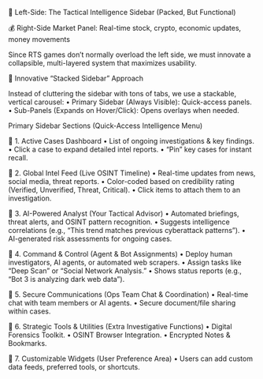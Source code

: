📌 Left-Side: The Tactical Intelligence Sidebar (Packed, But Functional)

💰 Right-Side Market Panel: Real-time stock, crypto, economic updates, money movements

Since RTS games don’t normally overload the left side, we must innovate a collapsible, multi-layered system that maximizes usability.

🔳 Innovative “Stacked Sidebar” Approach

Instead of cluttering the sidebar with tons of tabs, we use a stackable, vertical carousel:
	•	Primary Sidebar (Always Visible): Quick-access panels.
	•	Sub-Panels (Expands on Hover/Click): Opens overlays when needed.

Primary Sidebar Sections (Quick-Access Intelligence Menu)

📌 1. Active Cases Dashboard
	•	List of ongoing investigations & key findings.
	•	Click a case to expand detailed intel reports.
	•	“Pin” key cases for instant recall.

📌 2. Global Intel Feed (Live OSINT Timeline)
	•	Real-time updates from news, social media, threat reports.
	•	Color-coded based on credibility rating (Verified, Unverified, Threat, Critical).
	•	Click items to attach them to an investigation.

📌 3. AI-Powered Analyst (Your Tactical Advisor)
	•	Automated briefings, threat alerts, and OSINT pattern recognition.
	•	Suggests intelligence correlations (e.g., “This trend matches previous cyberattack patterns”).
	•	AI-generated risk assessments for ongoing cases.

📌 4. Command & Control (Agent & Bot Assignments)
	•	Deploy human investigators, AI agents, or automated web scrapers.
	•	Assign tasks like “Deep Scan” or “Social Network Analysis.”
	•	Shows status reports (e.g., “Bot 3 is analyzing dark web data”).

📌 5. Secure Communications (Ops Team Chat & Coordination)
	•	Real-time chat with team members or AI agents.
	•	Secure document/file sharing within cases.

📌 6. Strategic Tools & Utilities (Extra Investigative Functions)
	•	Digital Forensics Toolkit.
	•	OSINT Browser Integration.
	•	Encrypted Notes & Bookmarks.

📌 7. Customizable Widgets (User Preference Area)
	•	Users can add custom data feeds, preferred tools, or shortcuts.